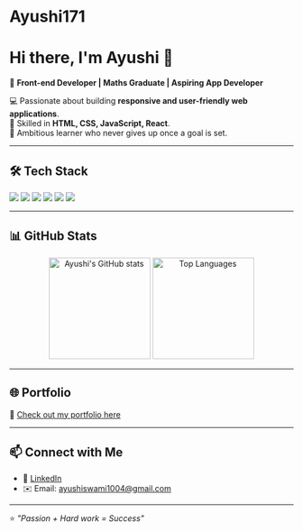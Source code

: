 # Ayushi171

# Hi there, I'm Ayushi 👋  

🌼 **Front-end Developer | Maths Graduate | Aspiring App Developer**  

💻 Passionate about building **responsive and user-friendly web applications**.  
🚀 Skilled in **HTML, CSS, JavaScript, React**.  
🎯 Ambitious learner who never gives up once a goal is set.  

---

## 🛠️ Tech Stack

<p>
  <img src="https://img.shields.io/badge/HTML5-E34F26?style=for-the-badge&logo=html5&logoColor=white" />
  <img src="https://img.shields.io/badge/CSS3-1572B6?style=for-the-badge&logo=css3&logoColor=white" />
  <img src="https://img.shields.io/badge/JavaScript-F7DF1E?style=for-the-badge&logo=javascript&logoColor=black" />
  <img src="https://img.shields.io/badge/React-20232A?style=for-the-badge&logo=react&logoColor=61DAFB" />
  <img src="https://img.shields.io/badge/GitHub-181717?style=for-the-badge&logo=github&logoColor=white" />
  <img src="https://img.shields.io/badge/VS%20Code-0078D4?style=for-the-badge&logo=visual-studio-code&logoColor=white" />
</p>

---

## 📊 GitHub Stats

<p align="center">
  <img src="https://github-readme-stats.vercel.app/api?username=Ayushi171&show_icons=true&theme=tokyonight" alt="Ayushi's GitHub stats" height="180px"/>
  <img src="https://github-readme-stats.vercel.app/api/top-langs/?username=Ayushi171&layout=compact&theme=tokyonight" alt="Top Languages" height="180px"/>
</p>

---

## 🌐 Portfolio

🔗 [Check out my portfolio here](file:///C:/Users/91810/OneDrive/Documents/vs_code/Classroom/PROJECT/Portfolio.html) 

---

## 📫 Connect with Me
- 💼 [LinkedIn](https://www.linkedin.com/in/ayushi-swami-aayu) 
- ✉️ Email: ayushiswami1004@gmail.com 

---

⭐️ *"Passion + Hard work = Success"*  
